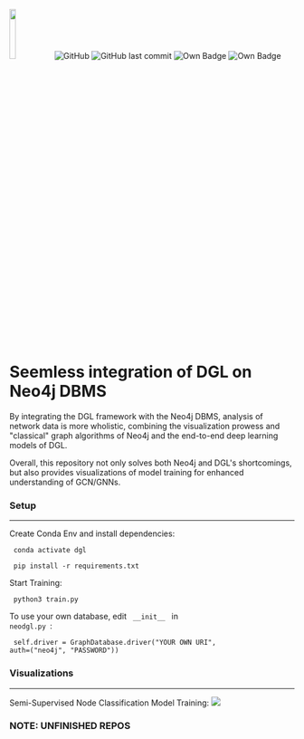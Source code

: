 <img src="https://ucladatares.com/static/media/logo.416d2c1d.svg" width="15%"></img> ![GitHub](https://img.shields.io/github/license/datares/neodgl) ![GitHub last commit](https://img.shields.io/github/last-commit/datares/neodgl) ![Own Badge](https://img.shields.io/badge/Research%20Head-Irsyad%20%3A\)\)\)-blue) ![Own Badge](https://img.shields.io/badge/dependencies-7-brightgreen) 



# Seemless integration of DGL on Neo4j DBMS
By integrating the DGL framework with the Neo4j DBMS, analysis of network data is more wholistic, combining the visualization prowess and "classical" graph algorithms of Neo4j and the end-to-end deep learning models of DGL. 

Overall, this repository not only solves both Neo4j and DGL's shortcomings, but also provides visualizations of model training for enhanced understanding of GCN/GNNs. 

### Setup
-------
Create Conda Env and install dependencies:

<code> conda activate dgl </code>

<code> pip install -r requirements.txt </code>

Start Training:

<code> python3 train.py </code>


To use your own database, edit <code> \_\_init__ </code> in <code> neodgl.py </code>:

 <code> self.driver = GraphDatabase.driver("YOUR OWN URI", auth=("neo4j", "PASSWORD"))
</code>

### Visualizations
---------------
Semi-Supervised Node Classification Model Training: 
![](graph_vis/graph.gif)




### NOTE: UNFINISHED REPOS

